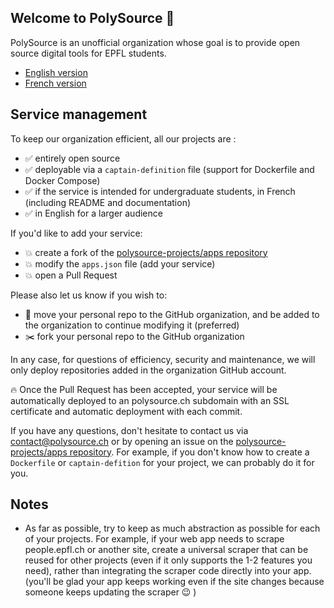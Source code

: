 ## Welcome to PolySource 👋

PolySource is an unofficial organization whose goal is to provide open source digital tools for EPFL students.

* [English version](https://github.com/polysource-projects/.github/blob/main/profile/README.md)
* [French version](https://github.com/polysource-projects/.github/blob/main/profile/README_fr.md)

## Service management

To keep our organization efficient, all our projects are :
- ✅ entirely open source
- ✅ deployable via a `captain-definition` file (support for Dockerfile and Docker Compose) 
- ✅ if the service is intended for undergraduate students, in French (including README and documentation)
- ✅ in English for a larger audience

If you'd like to add your service:
* 💥 create a fork of the [polysource-projects/apps repository](https://github.com/polysource-projects/apps)
* 💥 modify the `apps.json` file (add your service)
* 💥 open a Pull Request

Please also let us know if you wish to:
* 🚚 move your personal repo to the GitHub organization, and be added to the organization to continue modifying it (preferred)
* ✂️ fork your personal repo to the GitHub organization

In any case, for questions of efficiency, security and maintenance, we will only deploy repositories added in the organization GitHub account.

🔥 Once the Pull Request has been accepted, your service will be automatically deployed to an polysource.ch subdomain with an SSL certificate and automatic deployment with each commit.

If you have any questions, don't hesitate to contact us via contact@polysource.ch or by opening an issue on the [polysource-projects/apps repository](https://github.com/polysource-projects/apps).
For example, if you don't know how to create a `Dockerfile` or `captain-defition` for your project, we can probably do it for you.

## Notes

* As far as possible, try to keep as much abstraction as possible for each of your projects. For example, if your web app needs to scrape people.epfl.ch or another site, create a universal scraper that can be reused for other projects (even if it only supports the 1-2 features you need), rather than integrating the scraper code directly into your app. (you'll be glad your app keeps working even if the site changes because someone keeps updating the scraper 😉 )
